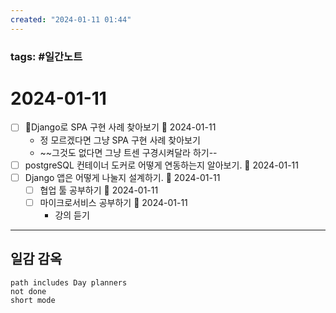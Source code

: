 ```yaml
---
created: "2024-01-11 01:44"
---
```


### tags: #일간노트
  
# 2024-01-11  
- [ ] Django로 SPA 구현 사례 찾아보기 📅 2024-01-11 
	- 정 모르겠다면 그냥 SPA 구현 사례 찾아보기
	- ~~그것도 없다면 그냥 트센 구경시켜달라 하기--
- [ ] postgreSQL 컨테이너 도커로 어떻게 연동하는지 알아보기. 📅 2024-01-11 
- [ ] Django 앱은 어떻게 나눌지 설계하기. 📅 2024-01-11 
	- [ ] 협업 툴 공부하기 📅 2024-01-11 
	- [ ] 마이크로서비스 공부하기 📅 2024-01-11 
		- 강의 듣기

---  
## 일감 감옥  
```tasks  
path includes Day planners
not done  
short mode  
```